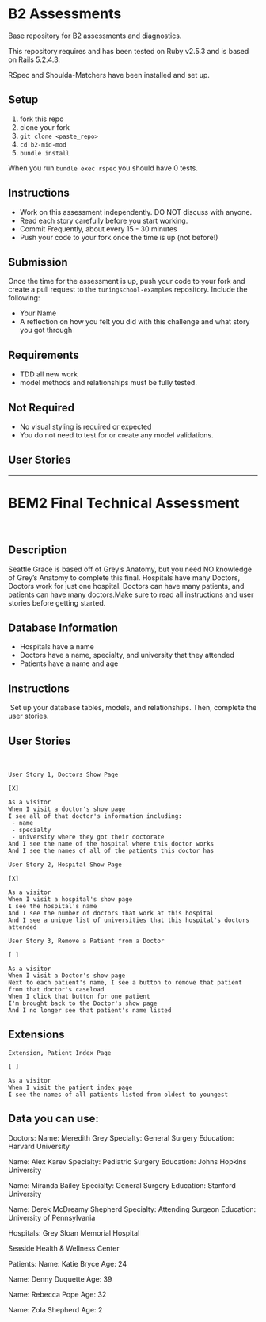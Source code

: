 # B2 Assessments

Base repository for B2 assessments and diagnostics.

This repository requires and has been tested on Ruby v2.5.3 and is based on Rails 5.2.4.3.

RSpec and Shoulda-Matchers have been installed and set up.

## Setup

1. fork this repo
2. clone your fork
3. `git clone <paste_repo>`
4. `cd b2-mid-mod`
5. `bundle install`

When you run `bundle exec rspec` you should have 0 tests.

## Instructions

* Work on this assessment independently. DO NOT discuss with anyone.
* Read each story carefully before you start working.
* Commit Frequently, about every 15 - 30 minutes
* Push your code to your fork once the time is up (not before!)

## Submission

Once the time for the assessment is up, push your code to your fork and create a pull request to the `turingschool-examples` repository. Include the following:

* Your Name
* A reflection on how you felt you did with this challenge and what story you got through

## Requirements

* TDD all new work
* model methods and relationships must be fully tested.

## Not Required

* No visual styling is required or expected
* You do not need to test for or create any model validations.

## User Stories
---

# BEM2 Final Technical Assessment
​
## Description
Seattle Grace is based off of Grey’s Anatomy, but you need NO knowledge of Grey’s Anatomy to complete this final.
Hospitals have many Doctors, Doctors work for just one hospital. Doctors can have many patients, and patients can have many doctors.Make sure to read all instructions and user stories before getting started.
​
## Database Information
* Hospitals have a name
* Doctors have a name, specialty, and university that they attended
* Patients have a name and age


## Instructions
​
Set up your database tables, models, and relationships. Then, complete the user stories.

## User Stories
​
```
User Story 1, Doctors Show Page
​
[X]

As a visitor
When I visit a doctor's show page
I see all of that doctor's information including:
 - name
 - specialty
 - university where they got their doctorate
And I see the name of the hospital where this doctor works
And I see the names of all of the patients this doctor has
```


```
User Story 2, Hospital Show Page

[X]

As a visitor
When I visit a hospital's show page
I see the hospital's name
And I see the number of doctors that work at this hospital
And I see a unique list of universities that this hospital's doctors attended
```


```
User Story 3, Remove a Patient from a Doctor
​
[ ]

As a visitor
When I visit a Doctor's show page
Next to each patient's name, I see a button to remove that patient from that doctor's caseload
When I click that button for one patient
I'm brought back to the Doctor's show page
And I no longer see that patient's name listed
```

## Extensions

```
Extension, Patient Index Page

[ ]

As a visitor
When I visit the patient index page
I see the names of all patients listed from oldest to youngest
```


## Data you can use:
Doctors:
Name: Meredith Grey
Specialty: General Surgery
Education: Harvard University

Name: Alex Karev
Specialty: Pediatric Surgery
Education: Johns Hopkins University

Name: Miranda Bailey
Specialty: General Surgery
Education: Stanford University

Name: Derek McDreamy Shepherd
Specialty: Attending Surgeon
Education: University of Pennsylvania

Hospitals:
Grey Sloan Memorial Hospital

Seaside Health & Wellness Center

Patients:
Name: Katie Bryce
Age: 24

Name: Denny Duquette
Age: 39

Name: Rebecca Pope
Age: 32

Name: Zola  Shepherd
Age: 2
